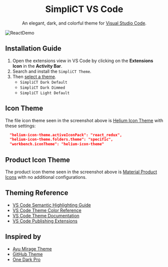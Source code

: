 <h1 align="center">
  SimpliCT VS Code
</h1>
<p align="center">
  An elegant, dark, and colorful theme for <a href="https://code.visualstudio.com/">Visual Studio Code</a>.
</p>

![ReactDemo](https://user-images.githubusercontent.com/75126648/115126034-ce80f700-9ffe-11eb-9cf4-48bd713ad777.png)

## Installation Guide

1. Open the extensions view in VS Code by clicking on the **Extensions Icon** in the **Activity Bar**.
1. Search and install the `SimpliCT Theme`.
1. Then [select a theme](https://code.visualstudio.com/docs/getstarted/themes#_selecting-the-color-theme).
   - `SimpliCT Dark Default`
   - `SimpliCT Dark Dimmed`
   - `SimpliCT Light Default`

## Icon Theme

The file icon theme seen in the screenshot above is [Helium Icon Theme](https://marketplace.visualstudio.com/items?itemName=helgardrichard.helium-icon-theme) with these settings:

```json
  "helium-icon-theme.activeIconPack": "react_redux",
  "helium-icon-theme.folders.theme": "specific",
  "workbench.iconTheme": "helium-icon-theme"
```

## Product Icon Theme

The product icon theme seen in the screenshot above is [Material Product Icons](https://marketplace.visualstudio.com/items?itemName=PKief.material-product-icons) with no additional configurations.

## Theming Reference

- [VS Code Semantic Highlighting Guide](https://code.visualstudio.com/api/language-extensions/semantic-highlight-guide)
- [VS Code Theme Color Reference](https://code.visualstudio.com/docs/getstarted/theme-color-reference)
- [VS Code Theme Documentation](https://code.visualstudio.com/docs/extensions/themes-snippets-colorizers)
- [VS Code Publishing Extensions](https://code.visualstudio.com/docs/extensions/publish-extension)

## Inspired by

- [Ayu Mirage Theme](https://github.com/teabyii/vscode-ayu)
- [GitHub Theme](https://github.com/primer/github-vscode-theme)
- [One Dark Pro](https://github.com/Binaryify/OneDark-Pro)
